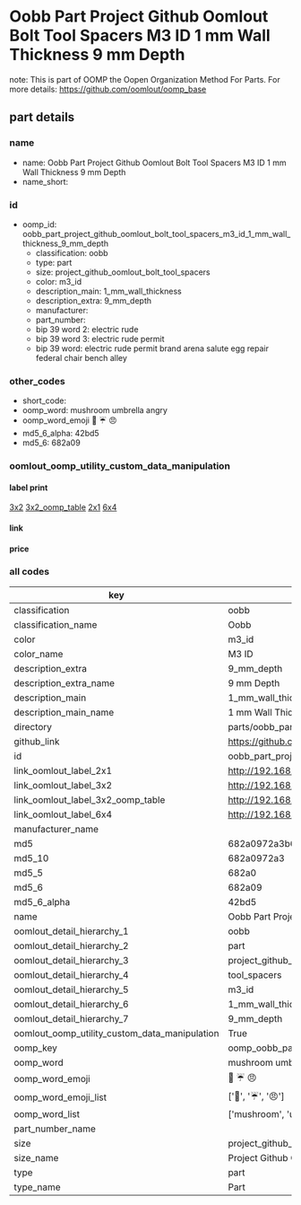 # Oobb Part Project Github Oomlout Bolt Tool Spacers M3 ID 1 mm Wall Thickness 9 mm Depth  

note: This is part of OOMP the Oopen Organization Method For Parts. For more details: https://github.com/oomlout/oomp_base

##  part details
  







### name
* name: Oobb Part Project Github Oomlout Bolt Tool Spacers M3 ID 1 mm Wall Thickness 9 mm Depth
* name_short: 
### id
* oomp_id: oobb_part_project_github_oomlout_bolt_tool_spacers_m3_id_1_mm_wall_thickness_9_mm_depth
  * classification: oobb
  * type: part
  * size: project_github_oomlout_bolt_tool_spacers
  * color: m3_id
  * description_main: 1_mm_wall_thickness
  * description_extra: 9_mm_depth
  * manufacturer: 
  * part_number: 
  * bip 39 word 2: electric rude
  * bip 39 word 3: electric rude permit
  * bip 39 word: electric rude permit brand arena salute egg repair federal chair bench alley

### other_codes
* short_code: 
* oomp_word: mushroom umbrella angry
* oomp_word_emoji :mushroom: :umbrella: :angry:
* md5_6_alpha: 42bd5
* md5_6: 682a09






### oomlout_oomp_utility_custom_data_manipulation
#### label print
[3x2](http://192.168.1.245:1112/?label=oomp%2042bd5)
[3x2_oomp_table](http://192.168.1.108:1112/?label=oomp%2042bd5)
[2x1](http://192.168.1.242:1112/?label=oomp%2042bd5)
[6x4](http://192.168.1.55:1112/?label=oomp%2042bd5)    

#### link

                              

#### price







### all codes 
| key | value |  
| --- | --- |  
| classification | oobb |  
| classification_name | Oobb |  
| color | m3_id |  
| color_name | M3 ID |  
| description_extra | 9_mm_depth |  
| description_extra_name | 9 mm Depth |  
| description_main | 1_mm_wall_thickness |  
| description_main_name | 1 mm Wall Thickness |  
| directory | parts/oobb_part_project_github_oomlout_bolt_tool_spacers_m3_id_1_mm_wall_thickness_9_mm_depth |  
| github_link | https://github.com/oomlout/oomlout_oomp_part_src/tree/main/parts/oobb_part_project_github_oomlout_bolt_tool_spacers_m3_id_1_mm_wall_thickness_9_mm_depth |  
| id | oobb_part_project_github_oomlout_bolt_tool_spacers_m3_id_1_mm_wall_thickness_9_mm_depth |  
| link_oomlout_label_2x1 | http://192.168.1.242:1112/?label=oomp%2042bd5 |  
| link_oomlout_label_3x2 | http://192.168.1.245:1112/?label=oomp%2042bd5 |  
| link_oomlout_label_3x2_oomp_table | http://192.168.1.108:1112/?label=oomp%2042bd5 |  
| link_oomlout_label_6x4 | http://192.168.1.55:1112/?label=oomp%2042bd5 |  
| manufacturer_name |  |  
| md5 | 682a0972a3b688dafb05b1b1466f3a3b |  
| md5_10 | 682a0972a3 |  
| md5_5 | 682a0 |  
| md5_6 | 682a09 |  
| md5_6_alpha | 42bd5 |  
| name | Oobb Part Project Github Oomlout Bolt Tool Spacers M3 ID 1 mm Wall Thickness 9 mm Depth |  
| oomlout_detail_hierarchy_1 | oobb |  
| oomlout_detail_hierarchy_2 | part |  
| oomlout_detail_hierarchy_3 | project_github_bolt |  
| oomlout_detail_hierarchy_4 | tool_spacers |  
| oomlout_detail_hierarchy_5 | m3_id |  
| oomlout_detail_hierarchy_6 | 1_mm_wall_thickness |  
| oomlout_detail_hierarchy_7 | 9_mm_depth |  
| oomlout_oomp_utility_custom_data_manipulation | True |  
| oomp_key | oomp_oobb_part_project_github_oomlout_bolt_tool_spacers_m3_id_1_mm_wall_thickness_9_mm_depth |  
| oomp_word | mushroom umbrella angry |  
| oomp_word_emoji | :mushroom: :umbrella: :angry: |  
| oomp_word_emoji_list | [':mushroom:', ':umbrella:', ':angry:'] |  
| oomp_word_list | ['mushroom', 'umbrella', 'angry'] |  
| part_number_name |  |  
| size | project_github_oomlout_bolt_tool_spacers |  
| size_name | Project Github Oomlout Bolt Tool Spacers |  
| type | part |  
| type_name | Part |  
